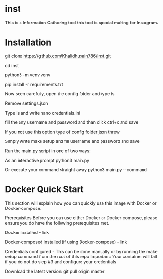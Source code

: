 # inst 
This is a Information Gathering tool 
this tool is special making for Instagram.

# Installation

git clone https://github.com/Khalidhusain786/inst.git

cd inst

python3 -m venv venv

pip install -r requirements.txt

Now seen carefully, open the config folder and  type ls

Remove  settings.json

Type ls and write nano credentials.ini

fill the any username and password and than click ctrl+x and save 

If you not use this option type of config folder json threw

Simply write make setup and fill username and password and save

Run the main.py script in one of two ways:

As an interactive prompt python3 main.py <target username>
  
Or execute your command straight away python3 main.py <target username> --command <command>
  
  
 # Docker Quick Start
  
This section will explain how you can quickly use this image with Docker or Docker-compose.

Prerequisites
Before you can use either Docker or Docker-compose, please ensure you do have the following prerequisites met.

Docker installed - link

  Docker-composed installed (if using Docker-compose) - link

  Credentials configured - This can be done manually or by running the make setup command from the root of this repo
Important: Your container will fail if you do not do step #3 and configure your credentials

  
  
  Download the latest version: git pull origin master

  
  
